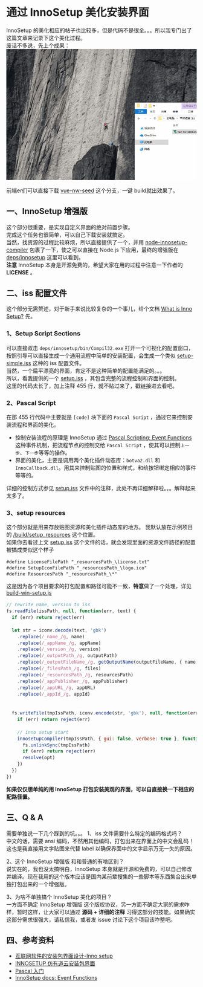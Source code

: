 # 通过 InnoSetup 美化安装界面

InnoSetup 的美化相应的帖子也比较多，但是代码不是很全。。。所以我专门出了这篇文章来记录下这个美化过程。  
废话不多说，先上个成果：  
![安装界面](/posts/assets/imgs/nw/win-setup.gif)  

前端er们可以直接下载 [vue-nw-seed](https://github.com/anchengjian/vue-nw-seed/tree/win-beautiful-setup/) 这个分支，一键 build就出效果了。

## 一、InnoSetup 增强版
这个部分很重要，是实现自定义界面的绝对前置步骤。  
完成这个任务也很简单，可以自己下载安装就搞定。  
当然，找资源的过程比较麻烦，所以直接提供了一个，并用 [node-innosetup-compiler](https://github.com/felicienfrancois/node-innosetup-compiler) 包裹了一下，使之可以直接在 Node.js 下应用，最终的增强版在 [deps/innosetup](https://github.com/anchengjian/vue-nw-seed/tree/win-beautiful-setup/deps/innosetup) 这里可以看到。  
**注意**
InnoSetup 本身是开源免费的，希望大家在用的过程中注意一下作者的 **LICENSE** 。

## 二、iss 配置文件
这个部分无需赘述，对于新手来说比较复杂的一个事儿，给个文档 [What is Inno Setup?](http://www.jrsoftware.org/ishelp/) 先。  

### 1、Setup Script Sections
可以直接双击 `deps/innosetup/bin/Compil32.exe` 打开一个可视化的配置窗口，按照引导可以直接生成一个通用流程中简单的安装配置，会生成一个类似 [setup-simple.iss](https://github.com/anchengjian/vue-nw-seed/blob/win-beautiful-setup/config/setup-simple.iss) 这种的 iss 配置文件。  
当然，一个扁平漂亮的界面，肯定不是这种简单的配置能满足的。。。   
所以，看我提供的一个 [setup.iss](https://github.com/anchengjian/vue-nw-seed/blob/win-beautiful-setup/config/setup.iss) ，其包含完整的流程控制和界面的控制。   
这里的代码太长了，加上注释 455 行，就不贴过来了，戳链接进去看吧。

### 2、Pascal Script
在那 455 行代码中主要就是 `[code]` 块下面的 `Pascal Script` ，通过它来控制安装流程和界面的美化。  
* 控制安装流程的原理是 InnoSetup 通过 [Pascal Scripting: Event Functions](http://www.jrsoftware.org/ishelp/topic_scriptevents.htm) 这种事件机制，把流程节点的控制交给 `Pascal Script` ，使其可以控制`上一步`、`下一步`等等的操作。
* 界面的美化，主要是调用两个美化插件动态库：`botva2.dll` 和 `InnoCallback.dll`。用其来控制贴图的位置和样式，和给按钮绑定相应的事件等等的。

详细的控制方式参见 [setup.iss](https://github.com/anchengjian/vue-nw-seed/blob/win-beautiful-setup/config/setup.iss) 文件中的注释，此处不再详细解释啦。。。解释起来太多了。

### 3、setup resources
这个部分就是用来存放贴图资源和美化插件动态库的地方。 
我默认放在示例项目的 [/build/setup_resources](https://github.com/anchengjian/vue-nw-seed/tree/win-beautiful-setup/build/setup_resources) 这个位置。  
如果你去看过上文 [setup.iss](https://github.com/anchengjian/vue-nw-seed/blob/win-beautiful-setup/config/setup.iss) 这个文件的话，就会发现里面的资源文件路径的配置被搞成类似这个样子
```
#define LicenseFilePath "_resourcesPath_\license.txt"
#define SetupIconFilePath "_resourcesPath_\logo.ico"
#define ResourcesPath "_resourcesPath_\*"
```
这是因为各个项目要求的打包配置和路径可能不一致，**特意**做了一个处理，详见[build-win-setup.js](https://github.com/anchengjian/vue-nw-seed/blob/win-beautiful-setup/build/build-win-setup.js#L44-L70)
``` javascript
// rewrite name, version to iss
fs.readFile(issPath, null, function(err, text) {
  if (err) return reject(err)

  let str = iconv.decode(text, 'gbk')
    .replace(/_name_/g, name)
    .replace(/_appName_/g, appName)
    .replace(/_version_/g, version)
    .replace(/_outputPath_/g, outputPath)
    .replace(/_outputFileName_/g, getOutputName(outputFileName, { name, version, platform }))
    .replace(/_filesPath_/g, files)
    .replace(/_resourcesPath_/g, resourcesPath)
    .replace(/_appPublisher_/g, appPublisher)
    .replace(/_appURL_/g, appURL)
    .replace(/_appId_/g, appId)


  fs.writeFile(tmpIssPath, iconv.encode(str, 'gbk'), null, function(err) {
    if (err) return reject(err)

    // inno setup start
    innosetupCompiler(tmpIssPath, { gui: false, verbose: true }, function(err) {
      fs.unlinkSync(tmpIssPath)
      if (err) return reject(err)
      resolve(opt)
    })
  })
})
```

**如果仅仅想单纯的用  InnoSetup 打包安装美观的界面，可以自直接换一下相应的配路径置。**

## 三、Q & A
需要单独说一下几个踩到的坑。。。
1、iss 文件需要什么特定的编码格式吗？  
中文的话，需要 ansi 编码，不然用其他编码，打包出来在界面上的中文会乱码！  
这也是我直接用文字贴图来代替 label 以确保界面中的文字显示万无一失的原因。

2、这个 InnoSetup 增强版 和和普通的有啥区别？  
说实在的，我也没太搞明白，InnoSetup 本身就是开源和免费的，可以自己修改并编译。现在我用的这个版本应该是国内某前辈搜集的一些脚本等东西集合出来单独打包出来的一个增强版。

3、为啥不单独搞个 InnoSetup 美化的项目？  
一方面不确定 InnoSetup 增强版 这个版权协议，另一方面不确定大家的需求咋样，暂时这样，让大家可以通过 **源码 + 详细的注释** 习得这部分的技能。如果确实这部分需求很强大，请私信我，或者发 issue 讨论下这个项目该咋整吧。

## 四、参考资料
* [互联网软件的安装包界面设计-Inno setup](http://blog.csdn.net/oceanlucy/article/details/50033773)
* [INNOSETUP 仿有道云安装包界面](http://blog.csdn.net/HarounCloud/article/details/50613590)
* [Pascal 入门](http://www.yiibai.com/pascal)
* [InnoSetup docs: Event Functions](http://www.jrsoftware.org/ishelp/topic_scriptevents.htm)